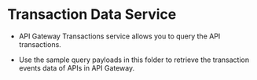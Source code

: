 # Transaction Data Service

* API Gateway Transactions service allows you to query the API transactions.

* Use the sample query payloads in this folder to retrieve the transaction events data of APIs in API Gateway.